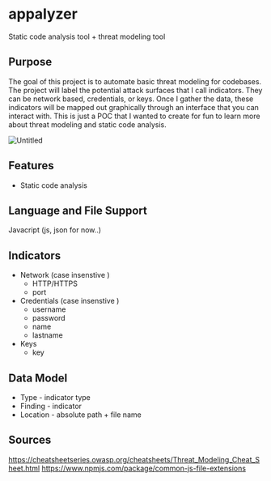 # appalyzer

Static code analysis tool + threat modeling tool

## Purpose

The goal of this project is to automate basic threat modeling for codebases. The project will label the potential attack surfaces that I call indicators. They can be network based, credentials, or keys. Once I gather the data, these indicators will be mapped out graphically through an interface that you can interact with. This is just a POC that I wanted to create for fun to learn more about threat modeling and static code analysis. 

![Untitled](https://user-images.githubusercontent.com/11414669/156837592-fbceb239-6d28-4cd3-88d8-de783516bb5a.png)

## Features

* Static code analysis 

## Language and File Support

Javacript (js, json for now..)

## Indicators

* Network (case insenstive )
	- HTTP/HTTPS
	- port
* Credentials (case insenstive )
	- username
	- password
	- name
	- lastname
* Keys
	- key

## Data Model

* Type - indicator type
* Finding - indicator
* Location - absolute path + file name

## Sources

https://cheatsheetseries.owasp.org/cheatsheets/Threat_Modeling_Cheat_Sheet.html
https://www.npmjs.com/package/common-js-file-extensions




